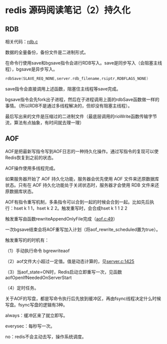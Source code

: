 # redis 源码阅读笔记（2）持久化

## RDB

相关代码：[rdb.c](https://github.com/redis/redis/blob/unstable/src/rdb.c)

数据的全量备份，备份文件是二进制形式。

在命令行使用save和bgsave指令会进行RDB写入。save是同步写入（会阻塞主线程），bgsave是异步写入。

```cpp
rdbSave(SLAVE_REQ_NONE,server.rdb_filename,rsiptr,RDBFLAGS_NONE)
```

save指令会直接调用上述函数，阻塞住主线程等save完成。

bgsave指令会先fork出子进程，然后在子进程调用上面的rdbSave函数做一样的事情。（所以RDB不是通过多线程解决的，但却没有阻塞主线程）。

最后写出来的文件是压缩过的二进制文件（最底层调用的rioWrite函数传输字节流，算法有点抽象，有时间就去理一理）

## AOF

AOF是把最新写指令写到AOF日志的一种持久化操作。通过写指令的复现可以使Redis恢复到之前的状态。

AOF操作使用多线程完成。

如果服务器开始了 AOF 持久化功能，服务器会优先使用 AOF 文件来还原数据库状态。只有在 AOF 持久化功能处于关闭状态时，服务器才会使用 RDB 文件来还原数据库状态。

AOF有指令重写机制，多条指令可以合到一起的时候会合到一起。比如先后执行：hset k 1 1，hset k 2 2。触发重写时，会合成hset k 1 1 2 2

触发重写由函数rewriteAppendOnlyFile完成（[aof.c:49](https://github.com/redis/redis/blob/unstable/src/aof.c)）

一次bgsave结束会将AOF重写加入计划（将aof_rewrite_scheduled置为true）。

触发重写的的时机有：

（1）手动执行命令 bgrewriteaof

（2）aof文件大小超过一定值。值是动态计算的，见[server.c:1425](https://github.com/redis/redis/blob/unstable/src/server.c)

（3）当aof_state=ON时，Redis启动立即重写一次，见函数 aofOpenIfNeededOnServerStart

（4）定时任务。

关于AOF的写盘，都是写命令执行后先放到缓冲区，再由fsync线程决定什么时候写盘。fsync写盘的逻辑有3种。

always：缓冲区来了就立即写。

everysec：每秒写一次。

no：redis不会主动去写，操作系统调度。